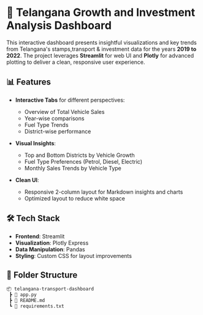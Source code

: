 # 🚗 Telangana Growth and Investment Analysis Dashboard

This interactive dashboard presents insightful visualizations and key trends from Telangana's stamps,transport & investment data for the years **2019 to 2022**. The project leverages **Streamlit** for web UI and **Plotly** for advanced plotting to deliver a clean, responsive user experience.

## 📊 Features

- **Interactive Tabs** for different perspectives:
  - Overview of Total Vehicle Sales
  - Year-wise comparisons
  - Fuel Type Trends
  - District-wise performance

- **Visual Insights**:
  - Top and Bottom Districts by Vehicle Growth
  - Fuel Type Preferences (Petrol, Diesel, Electric)
  - Monthly Sales Trends by Vehicle Type

- **Clean UI**:
  - Responsive 2-column layout for Markdown insights and charts
  - Optimized layout to reduce white space

## 🛠️ Tech Stack

- **Frontend**: Streamlit
- **Visualization**: Plotly Express
- **Data Manipulation**: Pandas
- **Styling**: Custom CSS for layout improvements

## 📁 Folder Structure

```bash
📦 telangana-transport-dashboard 
 ┣ 📜 app.py
 ┣ 📜 README.md
 ┗ 📄 requirements.txt

